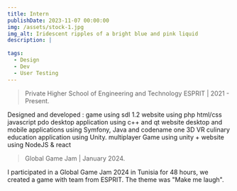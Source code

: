 ```yaml
---
title: Intern
publishDate: 2023-11-07 00:00:00
img: /assets/stock-1.jpg
img_alt: Iridescent ripples of a bright blue and pink liquid
description: |
  
tags:
  - Design
  - Dev
  - User Testing
---
```



> Private Higher School of Engineering and Technology ESPRIT | 2021 - Present.

Designed and developed : 
game using sdl 1.2 
website using php html/css javascript pdo 
desktop application using c++ and qt
website desktop and mobile applications using Symfony, Java and codename one
3D VR culinary education application using Unity.
multiplayer Game using unity + website using NodeJS & react 


> Global Game Jam | January 2024.


I participated in a Global Game Jam 2024 in Tunisia for 48 hours, 
we created a game with team from ESPRIT. The theme was "Make me laugh".